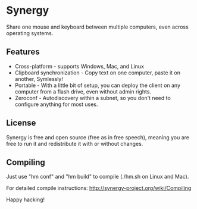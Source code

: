 Synergy
=======

Share one mouse and keyboard between multiple computers, even across operating systems.

Features
--------

 - Cross-platform - supports Windows, Mac, and Linux
 - Clipboard synchronization - Copy text on one computer, paste it on another, Symlessly!
 - Portable - With a little bit of setup, you can deploy the client on any computer from a flash drive, even without admin rights.
 - Zeroconf - Autodiscovery within a subnet, so you don't need to configure anything for most uses.

License
-------

Synergy is free and open source (free as in free speech),
meaning you are free to run it and redistribute it with
or without changes.


Compiling
---------

Just use "hm conf" and "hm build" to compile (./hm.sh on
Linux and Mac).

For detailed compile instructions:
http://synergy-project.org/wiki/Compiling

Happy hacking!
